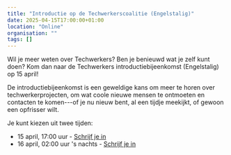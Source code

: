 ```yaml
---
title: "Introductie op de Techwerkerscoalitie (Engelstalig)"
date: 2025-04-15T17:00:00+01:00
location: "Online"
organisation: ""
tags: []
---
```


Wil je meer weten over Techwerkers? Ben je benieuwd wat je zelf kunt doen? Kom dan naar de Techwerkers introductiebijeenkomst (Engelstalig) op 15 april!

De introductiebijeenkomst is een geweldige kans om meer te horen over techwerkerprojecten, om wat coole nieuwe mensen te ontmoeten en contacten te komen---of je nu nieuw bent, al een tijdje meekijkt, of gewoon een opfrisser wilt.

Je kunt kiezen uit twee tijden:

- 15 april, 17:00 uur - [Schrijf je in](https://us02web.zoom.us/meeting/register/GcPwRGWhQ26jR9Z9egAOrw#/registration)
- 16 april, 02:00 uur 's nachts - [Schrijf je in](https://us02web.zoom.us/meeting/register/cZm-CE6uSfWbV_NRw0KYCA#/registration)
